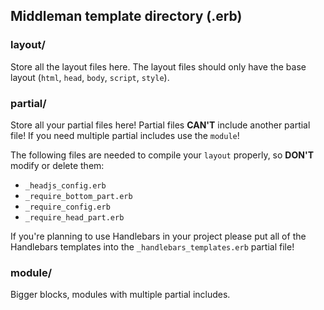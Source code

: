 ## Middleman template directory (.erb)

### layout/ ###
Store all the layout files here. The layout files should only have the base
layout (`html`, `head`, `body`, `script`, `style`).

### partial/ ###
Store all your partial files here! Partial files **CAN'T** include another partial file!
If you need multiple partial includes use the `module`!

The following files are needed to compile your `layout` properly, so **DON'T** modify or delete them:
- `_headjs_config.erb`
- `_require_bottom_part.erb`
- `_require_config.erb`
- `_require_head_part.erb`

If you're planning to use Handlebars in your project please put all of the Handlebars templates
into the `_handlebars_templates.erb` partial file!

### module/ ###
Bigger blocks, modules with multiple partial includes.
